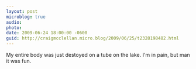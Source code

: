```yaml
---
layout: post
microblog: true
audio: 
photo: 
date: 2009-06-24 18:00:00 -0600
guid: http://craigmcclellan.micro.blog/2009/06/25/t2328198482.html
---
```

My entire body was just destoyed on a tube on the lake. I'm in pain, but man it was fun.
